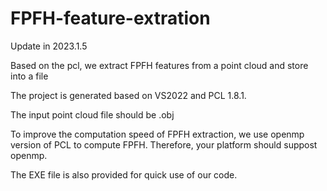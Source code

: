 # FPFH-feature-extration

Update in 2023.1.5

Based on the pcl, we extract FPFH features from a point cloud and store into a file

The project is generated based on VS2022 and PCL 1.8.1.

The input point cloud file should be .obj

To improve the computation speed of FPFH extraction, we use openmp version of PCL to compute FPFH. Therefore, your platform should suppost openmp.

The EXE file is also provided for quick use of our code.
